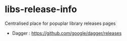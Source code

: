 # libs-release-info
Centralised place for popuplar library releases pages 


- Dagger : https://github.com/google/dagger/releases


